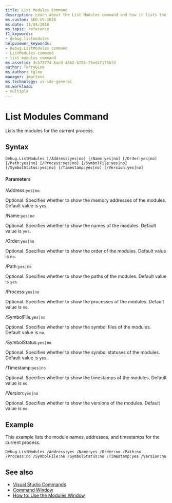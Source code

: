 ```yaml
---
title: List Modules Command
description: Learn about the List Modules command and how it lists the modules for the current process.
ms.custom: SEO-VS-2020
ms.date: 11/04/2016
ms.topic: reference
f1_keywords:
- debug.listmodules
helpviewer_keywords:
- Debug.ListModules command
- ListModules command
- list modules command
ms.assetid: 3cb73774-6ac0-43b2-b781-75ed47175bfd
author: TerryGLee
ms.author: tglee
manager: jmartens
ms.technology: vs-ide-general
ms.workload:
- multiple
---
```

# List Modules Command
Lists the modules for the current process.

## Syntax

```
Debug.ListModules [/Address:yes|no] [/Name:yes|no] [/Order:yes|no]
[/Path:yes|no] [/Process:yes|no] [/SymbolFile:yes|no]
[/SymbolStatus:yes|no] [/Timestamp:yes|no] [/Version:yes|no]
```

#### Parameters
/Address:`yes|no`

Optional. Specifies whether to show the memory addresses of the modules. Default value is `yes`.

/Name:`yes|no`

Optional. Specifies whether to show the names of the modules. Default value is `yes`.

/Order:`yes|no`

Optional. Specifies whether to show the order of the modules. Default value is `no`.

/Path:`yes|no`

Optional. Specifies whether to show the paths of the modules. Default value is `yes`.

/Process:`yes|no`

Optional. Specifies whether to show the processes of the modules. Default value is `no`.

/SymbolFile:`yes|no`

Optional. Specifies whether to show the symbol files of the modules. Default value is `no`.

/SymbolStatus:`yes|no`

Optional. Specifies whether to show the symbol statuses of the modules. Default value is `yes`.

/Timestamp:`yes|no`

Optional. Specifies whether to show the timestamps of the modules. Default value is `no`.

/Version:`yes|no`

Optional. Specifies whether to show the versions of the modules. Default value is `no`.

## Example
This example lists the module names, addresses, and timestamps for the current process.

```
Debug.ListModules /Address:yes /Name:yes /Order:no /Path:no /Process:no /SymbolFile:no /SymbolStatus:no /Timestamp:yes /Version:no
```

## See also

- [Visual Studio Commands](../../ide/reference/visual-studio-commands.md)
- [Command Window](../../ide/reference/command-window.md)
- [How to: Use the Modules Window](../../debugger/how-to-use-the-modules-window.md)
